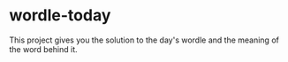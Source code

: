 # wordle-today
This project gives you the solution to the day's wordle and the meaning of the word behind it.
